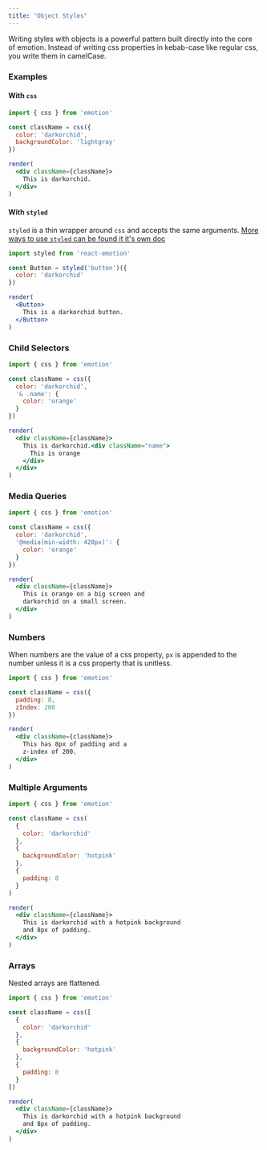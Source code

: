 ```yaml
---
title: "Object Styles"
---
```


Writing styles with objects is a powerful pattern built directly into the core
of emotion. Instead of writing css properties in kebab-case like regular css, you write them in camelCase.

### Examples

#### With `css`

```jsx live
import { css } from 'emotion'

const className = css({
  color: 'darkorchid',
  backgroundColor: 'lightgray'
})

render(
  <div className={className}>
    This is darkorchid.
  </div>
)
```

#### With `styled`

`styled` is a thin wrapper around `css` and accepts the same arguments. [More ways to use `styled` can be found it it's own doc](docs/styled)

```jsx live
import styled from 'react-emotion'

const Button = styled('button')({
  color: 'darkorchid'
})

render(
  <Button>
    This is a darkorchid button.
  </Button>
)
```

### Child Selectors

```jsx live
import { css } from 'emotion'

const className = css({
  color: 'darkorchid',
  '& .name': {
    color: 'orange'
  }
})

render(
  <div className={className}>
    This is darkorchid.<div className="name">
      This is orange
    </div>
  </div>
)
```

### Media Queries

```jsx live
import { css } from 'emotion'

const className = css({
  color: 'darkorchid',
  '@media(min-width: 420px)': {
    color: 'orange'
  }
})

render(
  <div className={className}>
    This is orange on a big screen and
    darkorchid on a small screen.
  </div>
)
```

### Numbers

When numbers are the value of a css property, `px` is appended to the number unless it is a css property that is unitless.

```jsx live
import { css } from 'emotion'

const className = css({
  padding: 8,
  zIndex: 200
})

render(
  <div className={className}>
    This has 8px of padding and a
    z-index of 200.
  </div>
)
```

### Multiple Arguments

```jsx live
import { css } from 'emotion'

const className = css(
  {
    color: 'darkorchid'
  },
  {
    backgroundColor: 'hotpink'
  },
  {
    padding: 8
  }
)

render(
  <div className={className}>
    This is darkorchid with a hotpink background
    and 8px of padding.
  </div>
)
```

### Arrays

Nested arrays are flattened.

```jsx live
import { css } from 'emotion'

const className = css([
  {
    color: 'darkorchid'
  },
  {
    backgroundColor: 'hotpink'
  },
  {
    padding: 8
  }
])

render(
  <div className={className}>
    This is darkorchid with a hotpink background
    and 8px of padding.
  </div>
)
```
